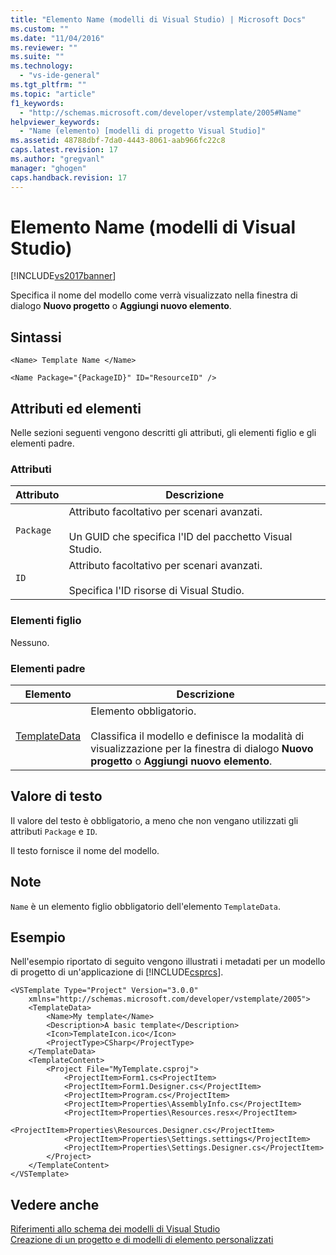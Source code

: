 ```yaml
---
title: "Elemento Name (modelli di Visual Studio) | Microsoft Docs"
ms.custom: ""
ms.date: "11/04/2016"
ms.reviewer: ""
ms.suite: ""
ms.technology: 
  - "vs-ide-general"
ms.tgt_pltfrm: ""
ms.topic: "article"
f1_keywords: 
  - "http://schemas.microsoft.com/developer/vstemplate/2005#Name"
helpviewer_keywords: 
  - "Name (elemento) [modelli di progetto Visual Studio]"
ms.assetid: 48788dbf-7da0-4443-8061-aab966fc22c8
caps.latest.revision: 17
ms.author: "gregvanl"
manager: "ghogen"
caps.handback.revision: 17
---
```

# Elemento Name (modelli di Visual Studio)
[!INCLUDE[vs2017banner](../code-quality/includes/vs2017banner.md)]

Specifica il nome del modello come verrà visualizzato nella finestra di dialogo **Nuovo progetto** o **Aggiungi nuovo elemento**.  
  
## Sintassi  
  
```  
<Name> Template Name </Name>  
```  
  
```  
<Name Package="{PackageID}" ID="ResourceID" />  
```  
  
## Attributi ed elementi  
 Nelle sezioni seguenti vengono descritti gli attributi, gli elementi figlio e gli elementi padre.  
  
### Attributi  
  
|Attributo|Descrizione|  
|---------------|-----------------|  
|`Package`|Attributo facoltativo per scenari avanzati.<br /><br /> Un GUID che specifica l'ID del pacchetto Visual Studio.|  
|`ID`|Attributo facoltativo per scenari avanzati.<br /><br /> Specifica l'ID risorse di Visual Studio.|  
  
### Elementi figlio  
 Nessuno.  
  
### Elementi padre  
  
|Elemento|Descrizione|  
|--------------|-----------------|  
|[TemplateData](../extensibility/templatedata-element-visual-studio-templates.md)|Elemento obbligatorio.<br /><br /> Classifica il modello e definisce la modalità di visualizzazione per la finestra di dialogo **Nuovo progetto** o **Aggiungi nuovo elemento**.|  
  
## Valore di testo  
 Il valore del testo è obbligatorio, a meno che non vengano utilizzati gli attributi `Package` e `ID`.  
  
 Il testo fornisce il nome del modello.  
  
## Note  
 `Name` è un elemento figlio obbligatorio dell'elemento `TemplateData`.  
  
## Esempio  
 Nell'esempio riportato di seguito vengono illustrati i metadati per un modello di progetto di un'applicazione di [!INCLUDE[csprcs](../data-tools/includes/csprcs_md.md)].  
  
```  
<VSTemplate Type="Project" Version="3.0.0"  
    xmlns="http://schemas.microsoft.com/developer/vstemplate/2005">  
    <TemplateData>  
        <Name>My template</Name>  
        <Description>A basic template</Description>  
        <Icon>TemplateIcon.ico</Icon>  
        <ProjectType>CSharp</ProjectType>  
    </TemplateData>  
    <TemplateContent>  
        <Project File="MyTemplate.csproj">  
            <ProjectItem>Form1.cs<ProjectItem>  
            <ProjectItem>Form1.Designer.cs</ProjectItem>  
            <ProjectItem>Program.cs</ProjectItem>  
            <ProjectItem>Properties\AssemblyInfo.cs</ProjectItem>  
            <ProjectItem>Properties\Resources.resx</ProjectItem>  
            <ProjectItem>Properties\Resources.Designer.cs</ProjectItem>  
            <ProjectItem>Properties\Settings.settings</ProjectItem>  
            <ProjectItem>Properties\Settings.Designer.cs</ProjectItem>  
        </Project>  
    </TemplateContent>  
</VSTemplate>  
```  
  
## Vedere anche  
 [Riferimenti allo schema dei modelli di Visual Studio](../extensibility/visual-studio-template-schema-reference.md)   
 [Creazione di un progetto e di modelli di elemento personalizzati](../ide/creating-project-and-item-templates.md)